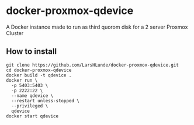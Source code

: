 # docker-proxmox-qdevice
A Docker instance made to run as third quorom disk for a 2 server Proxmox Cluster

## How to install
```
git clone https://github.com/LarsHLunde/docker-proxmox-qdevice.git
cd docker-proxmox-qdevice
docker build -t qdevice .
docker run \
  -p 5403:5403 \
  -p 2222:22 \
  --name qdevice \
  --restart unless-stopped \
  --privileged \
  qdevice
docker start qdevice
```
